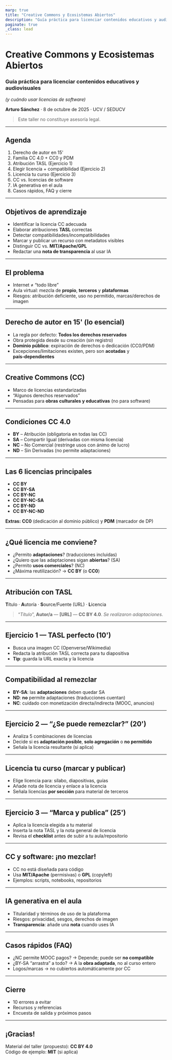 ```yaml
---
marp: true
title: "Creative Commons y Ecosistemas Abiertos"
description: "Guía práctica para licenciar contenidos educativos y audiovisuales (y cuándo usar licencias de software)"
paginate: true
_class: lead
---
```


# Creative Commons y Ecosistemas Abiertos
### Guía práctica para licenciar contenidos educativos y audiovisuales
*(y cuándo usar licencias de software)*

**Arturo Sánchez** · 8 de octubre de 2025 · UCV / SEDUCV  
> Este taller no constituye asesoría legal.

---

## Agenda
1. Derecho de autor en 15'  
2. Familia CC 4.0 + CC0 y PDM  
3. Atribución TASL (Ejercicio 1)  
4. Elegir licencia + compatibilidad (Ejercicio 2)  
5. Licencia tu curso (Ejercicio 3)  
6. CC vs. licencias de software  
7. IA generativa en el aula  
8. Casos rápidos, FAQ y cierre

---

## Objetivos de aprendizaje
- Identificar la licencia CC adecuada
- Elaborar atribuciones **TASL** correctas
- Detectar compatibilidades/incompatibilidades
- Marcar y publicar un recurso con metadatos visibles
- Distinguir CC vs. **MIT/Apache/GPL**
- Redactar una **nota de transparencia** al usar IA

---

## El problema
- Internet ≠ “todo libre”  
- Aula virtual: mezcla de **propio**, **terceros** y **plataformas**
- Riesgos: atribución deficiente, uso no permitido, marcas/derechos de imagen

---

## Derecho de autor en 15' (lo esencial)
- La regla por defecto: **Todos los derechos reservados**
- Obra protegida desde su creación (sin registro)
- **Dominio público**: expiración de derechos o dedicación (CC0/PDM)
- Excepciones/limitaciones existen, pero son **acotadas** y **país‑dependientes**

---

## Creative Commons (CC)
- Marco de licencias estandarizadas
- “Algunos derechos reservados”
- Pensadas para **obras culturales y educativas** (no para software)

---

## Condiciones CC 4.0
- **BY** – Atribución (obligatoria en todas las CC)
- **SA** – Compartir Igual (derivadas con misma licencia)
- **NC** – No Comercial (restringe usos con ánimo de lucro)
- **ND** – Sin Derivadas (no permite adaptaciones)

---

## Las 6 licencias principales
- **CC BY**
- **CC BY-SA**
- **CC BY-NC**
- **CC BY-NC-SA**
- **CC BY-ND**
- **CC BY-NC-ND**

**Extras:** **CC0** (dedicación al dominio público) y **PDM** (marcador de DP)

---

## ¿Qué licencia me conviene?
- ¿Permito **adaptaciones**? (traducciones incluidas)
- ¿Quiero que las adaptaciones sigan **abiertas**? (SA)
- ¿Permito **usos comerciales**? (NC)
- ¿Máxima reutilización? → **CC BY** (o **CC0**)

---

## Atribución con TASL
**T**ítulo · **A**utoría · **S**ource/Fuente (URL) · **L**icencia  
> “*Título*”, **Autor/a** — **[URL]** — **CC BY 4.0**. *Se realizaron adaptaciones*.

---

## Ejercicio 1 — TASL perfecto (10')
- Busca una imagen CC (Openverse/Wikimedia)
- Redacta la atribución TASL correcta para tu diapositiva
- **Tip**: guarda la URL exacta y la licencia

---

## Compatibilidad al remezclar
- **BY-SA**: las **adaptaciones** deben quedar SA  
- **ND**: **no** permite adaptaciones (traducciones cuentan)  
- **NC**: cuidado con monetización directa/indirecta (MOOC, anuncios)

---

## Ejercicio 2 — “¿Se puede remezclar?” (20')
- Analiza 5 combinaciones de licencias
- Decide si es **adaptación posible**, **solo agregación** o **no permitido**
- Señala la licencia resultante (si aplica)

---

## Licencia tu curso (marcar y publicar)
- Elige licencia para: sílabo, diapositivas, guías
- Añade nota de licencia y enlace a la licencia
- Señala licencias **por sección** para material de terceros

---

## Ejercicio 3 — “Marca y publica” (25')
- Aplica la licencia elegida a tu material
- Inserta la nota TASL y la nota general de licencia
- Revisa el **checklist** antes de subir a tu aula/repositorio

---

## CC y software: ¡no mezclar!
- CC no está diseñada para código
- Usa **MIT/Apache** (permisivas) o **GPL** (copyleft)
- Ejemplos: scripts, notebooks, repositorios

---

## IA generativa en el aula
- Titularidad y términos de uso de la plataforma
- Riesgos: privacidad, sesgos, derechos de imagen
- **Transparencia**: añade una **nota** cuando uses IA

---

## Casos rápidos (FAQ)
- ¿NC permite MOOC pagos? → Depende; puede ser **no compatible**
- ¿BY‑SA “arrastra” a todo? → A la **obra adaptada**, no al curso entero
- Logos/marcas → no cubiertos automáticamente por CC

---

## Cierre
- 10 errores a evitar
- Recursos y referencias
- Encuesta de salida y próximos pasos

---

## ¡Gracias!
Material del taller (propuesto): **CC BY 4.0**  
Código de ejemplo: **MIT** (si aplica)

